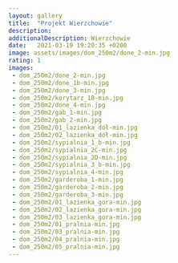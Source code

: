 ```yaml
---
layout: gallery
title:  "Projekt Wierzchowie"
description: 
additionalDescription: Wierzchowie
date:   2021-03-19 19:20:35 +0200
image: assets/images/dom_250m2/done_2-min.jpg
rating: 1
images: 
 - dom_250m2/done_2-min.jpg
 - dom_250m2/done_1b-min.jpg
 - dom_250m2/done_3-min.jpg
 - dom_250m2/korytarz_1B-min.jpg
 - dom_250m2/done_4-min.jpg
 - dom_250m2/gab_1-min.jpg
 - dom_250m2/gab_2-min.jpg
 - dom_250m2/01_lazienka_dół-min.jpg
 - dom_250m2/02_lazienka_dół-min.jpg
 - dom_250m2/sypialnia_1_b-min.jpg
 - dom_250m2/sypialnia_2C-min.jpg
 - dom_250m2/sypialnia_2D-min.jpg
 - dom_250m2/sypialnia_3_b-min.jpg
 - dom_250m2/sypialnia_4-min.jpg
 - dom_250m2/garderoba_1-min.jpg
 - dom_250m2/garderoba_2-min.jpg
 - dom_250m2/garderoba_3-min.jpg
 - dom_250m2/01_lazienka_gora-min.jpg
 - dom_250m2/02_lazienka_gora-min.jpg
 - dom_250m2/03_lazienka_gora-min.jpg
 - dom_250m2/01_pralnia-min.jpg
 - dom_250m2/03_pralnia-min.jpg
 - dom_250m2/04_pralnia-min.jpg
 - dom_250m2/05_pralnia-min.jpg
---
```


